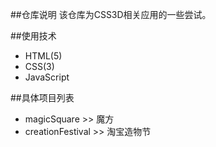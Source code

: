 ##仓库说明
该仓库为CSS3D相关应用的一些尝试。

##使用技术
 - HTML(5)
 - CSS(3)
 - JavaScript

##具体项目列表
 - magicSquare >> 魔方
 - creationFestival >> 淘宝造物节
